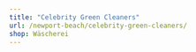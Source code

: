 ```yaml
---
title: "Celebrity Green Cleaners"
url: /newport-beach/celebrity-green-cleaners/
shop: Wäscherei
---
```

